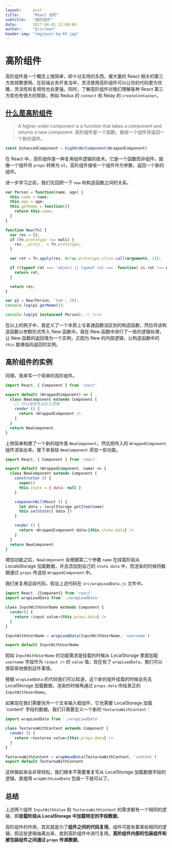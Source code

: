 ```yaml
---
layout:     post
title:      "React 进阶"
subtitle:   "高阶组件"
date:       2017-08-01 12:00:00
author:     "Ericteen"
header-img: "img/post-bg-03.jpg"
---
```

# 高阶组件

高阶组件是一个概念上很简单，却十分实用的东西，被大量的 React 相关的第三方库频繁使用。在前端业务开发当中，灵活使用高阶组件可以让你的代码更为优雅，灵活性和复用性也会更强。同时，了解高阶组件对我们理解各种 React 第三方库也有很大的帮助，例如 Redux 的 `connect` 和 Relay 的 `createContainer`。

## [什么是高阶组件](https://reactjs.org/docs/higher-order-components.html)

>A higher-order component is a function that takes a component and returns a new component.
>高阶组件是一个函数，接收一个组件并返回一个新的组件。

```JavaScript
const EnhancedComponent = highOrderComponent(WrappedComponent)
```

在 React 中，高阶组件是一种复用组件逻辑的技术。它是一个函数而非组件，就像一个组件将 `props` 转换为 `UI`，高阶组件接收一个组件作为参数，返回一个新的组件。

进一步学习之前，我们先回顾一下 `new` 和构造函数之间的关系。

```JavaScript
var Person = function(name, age) {
  this.name = name;
  this.age = age;
  this.getName = function(){
    return this.name;
  }
}

function New(fn) {
  var res = {};
  if (fn.prototype !== null) {
    res.__proto__ = fn.prototype;
  }

  var ret = fn.apply(res, Array.prototype.slice.call(arguments, 1));

  if ((typeof ret === 'object || typeof ret === 'function) && ret !== null) {
    return ret;
  }

  return res;
}

var p1 = New(Person, 'tom', 20);
console.log(p1.getName());

console.log(p1 instanceof Person); // true
```

在以上的例子中，我定义了一个本质上与普通函数没区别的构造函数，然后将该构造函数以参数形式传入 New 函数中。我在 New 函数中进行了一些的逻辑处理，让 New 函数的返回值为一个实例，正因为 New 的内部逻辑，让构造函数中的 `this` 能够指向返回的实例。

## 高阶组件的实例

同理，我来写一个简单的高阶组件。

```JavaScript
import React, { Component } from 'react'

export default (WrappedComponent) => {
  class NewComponent extends Component {
    // 可以做很多自定义逻辑
    render () {
      return <WrappedComponent />
    }
  }
  return NewComponent
}
```

上例简单构建了一个新的组件类 `NewComponent`，然后把传入的 `WrappedComponent` 组件渲染出来。接下来我给 `NewComponent` 添加一些功能。

```JavaScript
import React, { Component } from 'react'

export default (WrappedComponent, name) => {
  class NewComponent extends Component {
    constructor () {
      super()
      this.state = { data: null }
    }

    componentWillMount () {
      let data = localStorage.getItem(name)
      this.setState({ data })
    }

    render () {
      return <WrappedComponent data={this.state.data} />
    }
  }
  return NewComponent
}
```

增加功能之后，`NewComponent` 会根据第二个参数 `name` 在挂载阶段从 LocaleStorage 加载数据，并且添加到自己的 `state.data` 中，而渲染的时候将数据通过 `props` 传送给 `WrappedComponent` 中。

我们来复用这段代码，假设上述代码在 `src/wrapLoadData.js` 文件中。

```JavaScript
import React, {Component} from 'react'
import wrapLoadData from './wrapLoadData'

class InputWithUserName extends Component {
  render() {
    return <input value={this.props.data} />
  }
}

InputWithUserName = wrapLoadData(InputWithUserName, 'username')

export default InputWithUserName
```

假如 `InputWithUserName` 的功能需求是挂载的时候从 LocalStorage 里面加载 `username` 字段作为 `<input />` 的 `value` 值，现在有了 `wrapLoadData`，我们可以很容易地做到这件事情。

根据 `wrapLoadData` 的代码我们可以知道，这个新的组件挂载的时候会先去 LocalStorage 加载数据，渲染的时候再通过 `props.data` 传给真正的 `InputWithUserName`。

如果现在我们需要另外一个文本输入框组件，它也需要 LocalStorage 加载 'content' 字段的数据。我们只需要定义一个新的 `TextareaWithContent`：

```JavaScript
import wrapLoadData from './wrapLoadData'

class TextareaWithContent extends Component {
  render () {
    return <textarea value={this.props.data} />
  }
}

TextareaWithContent = wrapWoadData(TextareaWithContent, 'content')
export default TextareaWithContent
```

这样做起来会非常轻松，我们根本不需要重复写从 LocalStorage 加载数据字段的逻辑，直接用 `wrapWithLoadData` 包装一下就可以了。

## 总结

上述两个组件 `InputWithValue` 和 `TextareaWithContent` 的需求都有一个相同的逻辑，即**挂载阶段从 LocalStorage 中加载特定的字段数据**。

高阶组件的作用，其实就是为了**组件之间的代码复用**。组件可能有着某些相同的逻辑，把这些逻辑抽离出来，放到高阶组件中进行复用。**高阶组件内部的包装组件和被包装组件之间通过 `props` 传递数据**。